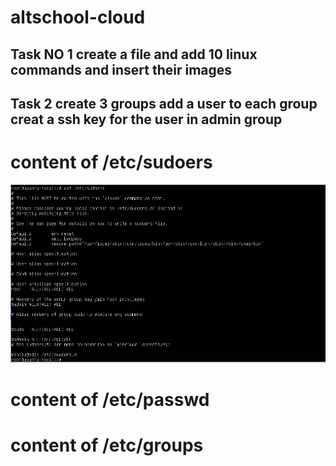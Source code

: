 # altschool-cloud

## Task NO 1 create a file and add 10 linux commands and insert their images


## Task 2 create 3 groups add a user to each group creat a ssh key for the user in admin group

# content of /etc/sudoers
![content of sudoers](https://github.com/RashRAJ/altschool-cloud/blob/main/etc_sudoers.png)

# content of /etc/passwd
# content of /etc/groups






